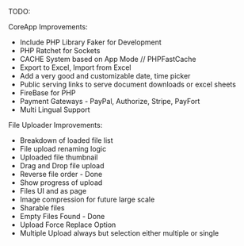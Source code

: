 TODO:

CoreApp Improvements:
* Include PHP Library Faker for Development
* PHP Ratchet for Sockets
* CACHE System based on App Mode // PHPFastCache
* Export to Excel, Import from Excel
* Add a very good and customizable date, time picker
* Public serving links to serve document downloads or excel sheets
* FireBase for PHP
* Payment Gateways - PayPal, Authorize, Stripe, PayFort
* Multi Lingual Support

File Uploader Improvements:
* Breakdown of loaded file list
* File upload renaming logic
* Uploaded file thumbnail
* Drag and Drop file upload
* Reverse file order - Done
* Show progress of upload
* Files UI and as page
* Image compression for future large scale
* Sharable files
* Empty Files Found - Done
* Upload Force Replace Option
* Multiple Upload always but selection either multiple or single